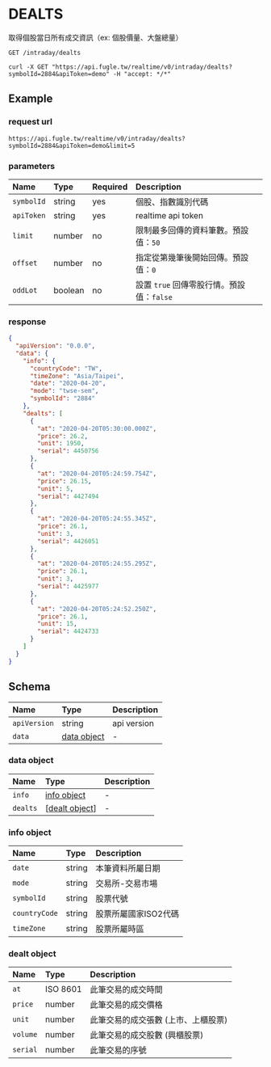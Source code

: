 # DEALTS

取得個股當日所有成交資訊（ex: 個股價量、大盤總量）

```
GET /intraday/dealts
```

```
curl -X GET "https://api.fugle.tw/realtime/v0/intraday/dealts?symbolId=2884&apiToken=demo" -H "accept: */*"
```

## Example

### request url
```
https://api.fugle.tw/realtime/v0/intraday/dealts?symbolId=2884&apiToken=demo&limit=5
```

### parameters
| Name | Type | Required | Description |
|:--|:--|:--|:--|
|  `symbolId` | string | yes | 個股、指數識別代碼 |
|  `apiToken` | string | yes | realtime api token |
|  `limit` | number | no | 限制最多回傳的資料筆數。預設值：`50` |
|  `offset` | number | no | 指定從第幾筆後開始回傳。預設值：`0` |
|  `oddLot` | boolean | no | 設置 `true` 回傳零股行情。預設值：`false` |

### response
```json
{
  "apiVersion": "0.0.0",
  "data": {
    "info": {
      "countryCode": "TW",
      "timeZone": "Asia/Taipei",
      "date": "2020-04-20",
      "mode": "twse-sem",
      "symbolId": "2884"
    },
    "dealts": [
      {
        "at": "2020-04-20T05:30:00.000Z",
        "price": 26.2,
        "unit": 1950,
        "serial": 4450756
      },
      {
        "at": "2020-04-20T05:24:59.754Z",
        "price": 26.15,
        "unit": 5,
        "serial": 4427494
      },
      {
        "at": "2020-04-20T05:24:55.345Z",
        "price": 26.1,
        "unit": 3,
        "serial": 4426051
      },
      {
        "at": "2020-04-20T05:24:55.295Z",
        "price": 26.1,
        "unit": 3,
        "serial": 4425977
      },
      {
        "at": "2020-04-20T05:24:52.250Z",
        "price": 26.1,
        "unit": 15,
        "serial": 4424733
      }
    ]
  }
}
```

## Schema
| Name | Type | Description |
|:--|:--|:--|
|  `apiVersion` | string |  api version |
|  `data` | [data object](#data-object) |  - |

### data object
| Name | Type | Description |
|:--|:--|:--|
|  `info` | [info object](#info-object) | - |
|  `dealts` | [[dealt object](#dealt-object)] | -  |

### info object
| Name | Type | Description |
|:--|:--|:--|
|  `date` | string | 本筆資料所屬日期 |
|  `mode` | string | 交易所-交易市場 |
|  `symbolId` | string | 股票代號 |
|  `countryCode` | string | 股票所屬國家ISO2代碼 |
|  `timeZone` | string | 股票所屬時區 |

### dealt object
| Name | Type | Description |
|:--|:--|:--|
|  `at` | ISO 8601 | 此筆交易的成交時間 |
|  `price` | number | 此筆交易的成交價格 |
|  `unit` | number | 此筆交易的成交張數 (上市、上櫃股票) |
|  `volume` | number |  此筆交易的成交股數 (興櫃股票) |
|  `serial` | number |  此筆交易的序號 |
